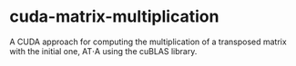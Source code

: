 # cuda-matrix-multiplication
A CUDA approach for computing the multiplication of a transposed matrix with the initial one, AT⋅A using the cuBLAS library.
